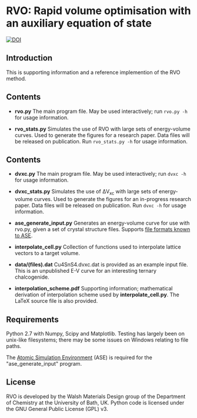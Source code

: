 # RVO: Rapid volume optimisation with an auxiliary equation of state #

[![DOI](https://zenodo.org/badge/14127/WMD-Bath/rvo.svg)](https://zenodo.org/badge/latestdoi/14127/WMD-Bath/rvo)

## Introduction ##

This is supporting information and a reference implemention of the RVO method.

## Contents ##

* **rvo.py** The main program file. May be used interactively; run `rvo.py -h` for usage information.

* **rvo_stats.py** Simulates the use of RVO with large sets of energy-volume curves.
Used to generate the figures for a research paper. Data files will be released on publication.
Run `rvo_stats.py -h` for usage information.

## Contents ##

* **dvxc.py** The main program file. May be used interactively; run `dvxc -h` for usage information.

* **dvxc_stats.py** Simulates the use of ΔV<sub>xc</sub> with large sets of energy-volume curves.
Used to generate the figures for an in-progress research paper. Data files will be released on publication. Run `dvxc -h` for usage information.

* **ase_generate_input.py** Generates an energy-volume curve for use with rvo.py, given a set of crystal structure files. Supports [file formats known to ASE](https://wiki.fysik.dtu.dk/ase/ase/io.html#module-ase.io).

* **interpolate_cell.py** Collection of functions used to interpolate lattice vectors to a target volume.

* **data/(files).dat** Cu4SnS4.dvxc.dat is provided as an example input file. This is an unpublished E-V curve for an interesting ternary chalcogenide.

* **interpolation_scheme.pdf** Supporting information; mathematical derivation of interpolation scheme used by **interpolate_cell.py**. The LaTeX source file is also provided.

## Requirements ##

Python 2.7 with Numpy, Scipy and Matplotlib.
Testing has largely been on unix-like filesystems; there may be some issues on Windows relating to file paths.

The [Atomic Simulation Environment](https://wiki.fysik.dtu.dk/ase/) (ASE) is required for the "ase_generate_input" program.

## License ##

RVO is developed by the Walsh Materials Design group of the Department of Chemistry at the University of Bath, UK. Python code is licensed under the GNU General Public License (GPL) v3.
